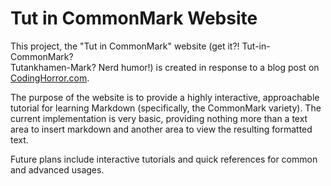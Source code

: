 Tut in CommonMark Website
====

This project, the "Tut in CommonMark" website (get it?! Tut-in-CommonMark?  
Tutankhamen-Mark? Nerd humor!) is created in response to a blog post on
[CodingHorror.com](http://blog.codinghorror.com/toward-a-better-markdown-tutorial/).
 
The purpose of the website is to provide a highly interactive, approachable tutorial
for learning Markdown (specifically, the CommonMark variety).  The current implementation
is very basic, providing nothing more than a text area to insert markdown and another area
to view the resulting formatted text.

Future plans include interactive tutorials and quick references for common and advanced usages.